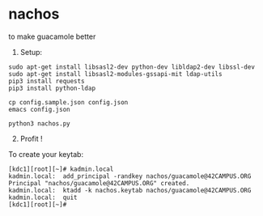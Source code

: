# nachos
to make guacamole better


1. Setup:

```
sudo apt-get install libsasl2-dev python-dev libldap2-dev libssl-dev
sudo apt-get install libsasl2-modules-gssapi-mit ldap-utils
pip3 install requests
pip3 install python-ldap

cp config.sample.json config.json
emacs config.json

python3 nachos.py

```

2. Profit !


To create your keytab:

```
[kdc1][root][~]# kadmin.local
kadmin.local:  add_principal -randkey nachos/guacamole@42CAMPUS.ORG
Principal "nachos/guacamole@42CAMPUS.ORG" created.
kadmin.local:  ktadd -k nachos.keytab nachos/guacamole@42CAMPUS.ORG
kadmin.local:  quit
[kdc1][root][~]#
```
